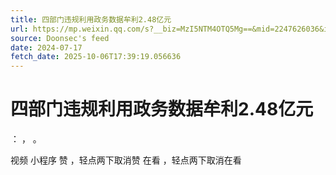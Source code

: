 ```yaml
---
title: 四部门违规利用政务数据牟利2.48亿元
url: https://mp.weixin.qq.com/s?__biz=MzI5NTM4OTQ5Mg==&mid=2247626036&idx=3&sn=0f8b698f19dbacd75ec169f60a287e09
source: Doonsec's feed
date: 2024-07-17
fetch_date: 2025-10-06T17:39:19.056636
---
```


# 四部门违规利用政务数据牟利2.48亿元

：
，
。

视频
小程序
赞
，轻点两下取消赞
在看
，轻点两下取消在看